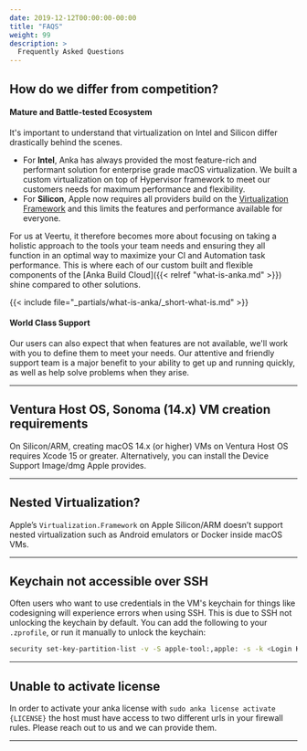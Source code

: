 ```yaml
---
date: 2019-12-12T00:00:00-00:00
title: "FAQS"
weight: 99
description: >
  Frequently Asked Questions
---
```


## How do we differ from competition?

#### Mature and Battle-tested Ecosystem

It's important to understand that virtualization on Intel and Silicon differ drastically behind the scenes.

 - For **Intel**, Anka has always provided the most feature-rich and performant solution for enterprise grade macOS virtualization. We built a custom virtualization on top of Hypervisor framework to meet our customers needs for maximum performance and flexibility.
 - For **Silicon**, Apple now requires all providers build on the [Virtualization Framework](https://developer.apple.com/documentation/virtualization) and this limits the features and performance available for everyone.

For us at Veertu, it therefore becomes more about focusing on taking a holistic approach to the tools your team needs and ensuring they all function in an optimal way to maximize your CI and Automation task performance. This is where each of our custom built and flexible components of the [Anka Build Cloud]({{< relref "what-is-anka.md" >}}) shine compared to other solutions.

{{< include file="_partials/what-is-anka/_short-what-is.md" >}}

#### World Class Support

Our users can also expect that when features are not available, we'll work with you to define them to meet your needs. Our attentive and friendly support team is a major benefit to your ability to get up and running quickly, as well as help solve problems when they arise.

---

## Ventura Host OS, Sonoma (14.x) VM creation requirements

On Silicon/ARM, creating macOS 14.x (or higher) VMs on Ventura Host OS requires Xcode 15 or greater. Alternatively, you can install the Device Support Image/dmg Apple provides.

---

## Nested Virtualization?

Apple’s `Virtualization.Framework` on Apple Silicon/ARM doesn’t support nested virtualization such as Android emulators or Docker inside macOS VMs.

---

## Keychain not accessible over SSH

Often users who want to use credentials in the VM's keychain for things like codesigning will experience errors when using SSH. This is due to SSH not unlocking the keychain by default. You can add the following to your `.zprofile`, or run it manually to unlock the keychain:
```bash
security set-key-partition-list -v -S apple-tool:,apple: -s -k <Login Keychain Password> <Login Keychain Path> > 2>&1 > /dev/null
```

---

## Unable to activate license

In order to activate your anka license with `sudo anka license activate {LICENSE}` the host must have access to two different urls in your firewall rules. Please reach out to us and we can provide them.

---
